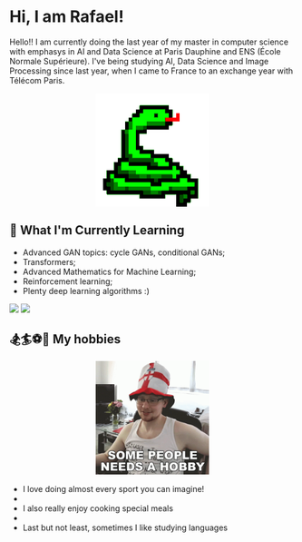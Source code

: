 # Hi, I am Rafael!

Hello!! I am currently doing the last year of my master in computer science with emphasys in AI and Data Science at Paris Dauphine and ENS (École Normale Supérieure). I've being studying AI, Data Science and Image Processing since last year, when I came to France to an exchange year with Télécom Paris. 
<div align="center">  
  <img align="center" alt="GIF" src="https://github.com/rs-benatti/rs-benatti/blob/main/python.gif" width="200" height="200" />
</div>

## 🌱 What I'm Currently Learning
- Advanced GAN topics: cycle GANs, conditional GANs;
- Transformers;
- Advanced Mathematics for Machine Learning;
- Reinforcement learning;
- Plenty deep learning algorithms :)

<div> 
  <a href = "mailto:rafael.benatti@estudante.cear.br"><img src="https://img.shields.io/badge/-Gmail-%23333?style=for-the-badge&logo=gmail&logoColor=white" target="_blank"></a>  
  <a href="https://www.linkedin.com/in/rafaelsbenatti/" target="_blank"><img src="https://img.shields.io/badge/-LinkedIn-%230077B5?style=for-the-badge&logo=linkedin&logoColor=white" target="_blank"></a> 
</div>



## 🏂🏄⚽🏐 My hobbies
<div align="center">  
  <img src="image.png" alt="hobbies" width="200"/>
</div>

- I love doing almost every sport you can imagine!
- 
- I also really enjoy cooking special meals
- 
- Last but not least, sometimes I like studying languages
